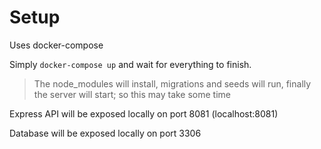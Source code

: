 # Setup

Uses docker-compose

Simply `docker-compose up` and wait for everything to finish.

>The node_modules will install, migrations and seeds will run, finally the server will start; so this may take some time

Express API will be exposed locally on port 8081 (localhost:8081)

Database will be exposed locally on port 3306
